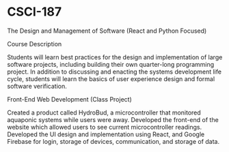 # CSCI-187
The Design and Management of Software (React and Python Focused)

Course Description

Students will learn best practices for the design and implementation of large software projects, including building their own quarter-long programming project. In addition to discussing and enacting the systems development life cycle, students will learn the basics of user experience design and formal software verification.

Front-End Web Development (Class Project)

Created a product called HydroBud, a  microcontroller that monitored aquaponic systems while users were away. Developed the front-end of the website which allowed users to see current microcontroller readings. Developed the UI design and implementation using React, and Google Firebase for login, storage of devices, communication, and storage of data.


